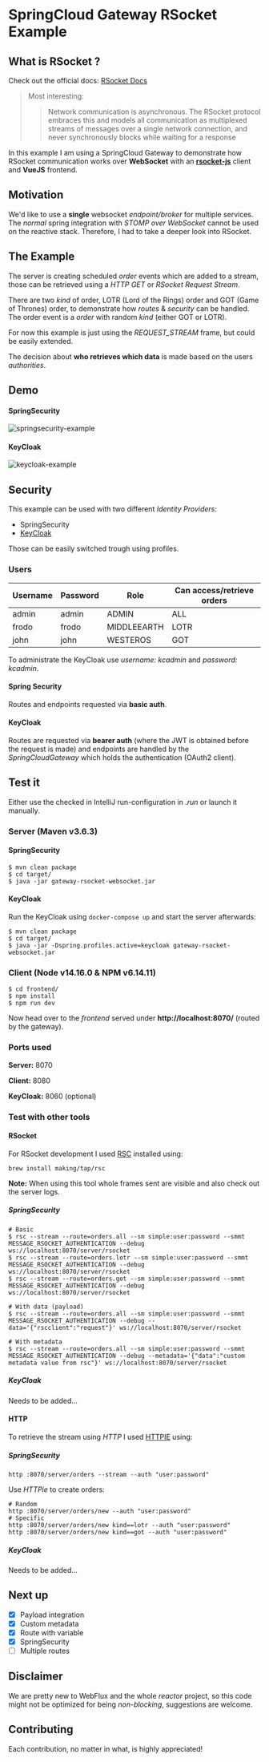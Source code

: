 # SpringCloud Gateway RSocket Example

## What is RSocket ? 

Check out the official docs: [RSocket Docs](https://rsocket.io/docs/)

> Most interesting:
>>Network communication is asynchronous. The RSocket protocol embraces 
>>this and models all communication as multiplexed streams of messages 
>>over a single network connection, and never synchronously blocks while 
>>waiting for a response

In this example I am using a SpringCloud Gateway to demonstrate how
RSocket communication works over **WebSocket** with an **[rsocket-js](https://github.com/rsocket/rsocket-js)**
client and **VueJS** frontend.

## Motivation

We'd like to use a **single** websocket *endpoint/broker* for multiple services.
The *normal* spring integration with *STOMP over WebSocket* cannot be used on the
reactive stack. Therefore, I had to take a deeper look into RSocket.

## The Example

The server is creating scheduled *order* events which are added to a stream, those can 
be retrieved using a *HTTP GET* or *RSocket Request Stream*.

There are two *kind* of order, LOTR (Lord of the Rings) order and GOT (Game of Thrones) order,
to demonstrate how *routes* & *security* can be handled.
The order event is a *order* with random *kind* (either GOT or LOTR).

For now this example is just using the *REQUEST_STREAM* frame, but could be easily extended.

The decision about **who retrieves which data** is made based on the users *authorities*.

## Demo

#### SpringSecurity

![springsecurity-example](assets/security-example.gif)

#### KeyCloak

![keycloak-example](assets/keycloak-example.gif)

## Security

This example can be used with two different *Identity Providers*:

- SpringSecurity
- [KeyCloak](https://www.keycloak.org/)

Those can be easily switched trough using profiles.

### Users

| Username | Password | Role        | Can access/retrieve orders |
|----------|----------|-------------|----------------------------|
| admin    | admin    | ADMIN       | ALL                        |
| frodo    | frodo    | MIDDLEEARTH | LOTR                       |
| john     | john     | WESTEROS    | GOT                        |

To administrate the KeyCloak use *username: kcadmin* and *password: kcadmin*.

#### Spring Security

Routes and endpoints requested via **basic auth**.

#### KeyCloak

Routes are requested via **bearer auth** (where the JWT is obtained before the request is made)
and endpoints are handled by the *SpringCloudGateway* which holds the authentication (OAuth2 client).

## Test it

Either use the checked in IntelliJ run-configuration in *.run* or launch it manually.

### Server (Maven v3.6.3)


#### SpringSecurity

```shell
$ mvn clean package
$ cd target/
$ java -jar gateway-rsocket-websocket.jar
```

#### KeyCloak

Run the KeyCloak using `docker-compose up` and start the server afterwards:

```shell
$ mvn clean package
$ cd target/
$ java -jar -Dspring.profiles.active=keycloak gateway-rsocket-websocket.jar
```

### Client (Node v14.16.0 & NPM v6.14.11)

```shell
$ cd frontend/
$ npm install
$ npm run dev
```

Now head over to the *frontend* served under **http://localhost:8070/** (routed by the gateway).

### Ports used

**Server:** 8070

**Client:** 8080

**KeyCloak:** 8060 (optional)

### Test with other tools

#### RSocket

For RSocket development I used [RSC](https://github.com/making/rsc) installed using:

```shell
brew install making/tap/rsc
```

**Note:** When using this tool whole frames sent are visible and also check out the server logs.

##### SpringSecurity

```shell
# Basic
$ rsc --stream --route=orders.all --sm simple:user:password --smmt MESSAGE_RSOCKET_AUTHENTICATION --debug ws://localhost:8070/server/rsocket
$ rsc --stream --route=orders.lotr --sm simple:user:password --smmt MESSAGE_RSOCKET_AUTHENTICATION --debug ws://localhost:8070/server/rsocket
$ rsc --stream --route=orders.got --sm simple:user:password --smmt MESSAGE_RSOCKET_AUTHENTICATION --debug ws://localhost:8070/server/rsocket

# With data (payload)
$ rsc --stream --route=orders.all --sm simple:user:password --smmt MESSAGE_RSOCKET_AUTHENTICATION --debug --data='{"rscclient":"request"}' ws://localhost:8070/server/rsocket

# With metadata
$ rsc --stream --route=orders.all --sm simple:user:password --smmt MESSAGE_RSOCKET_AUTHENTICATION --debug --metadata='{"data":"custom metadata value from rsc"}' ws://localhost:8070/server/rsocket
```

##### KeyCloak

Needs to be added...

#### HTTP

To retrieve the stream using *HTTP* I used [HTTPIE](https://httpie.io/) using:

##### SpringSecurity

````shell
http :8070/server/orders --stream --auth "user:password"
````

Use *HTTPie* to create orders:

```shell
# Random
http :8070/server/orders/new --auth "user:password"
# Specific
http :8070/server/orders/new kind==lotr --auth "user:password"
http :8070/server/orders/new kind==got --auth "user:password"
```

##### KeyCloak

Needs to be added...

## Next up

- [X] Payload integration
- [X] Custom metadata
- [X] Route with variable
- [X] SpringSecurity
- [ ] Multiple routes

## Disclaimer

We are pretty new to WebFlux and the whole *reactor* project, so this code might
not be optimized for being *non-blocking*, suggestions are welcome.

## Contributing

Each contribution, no matter in what, is highly appreciated!
